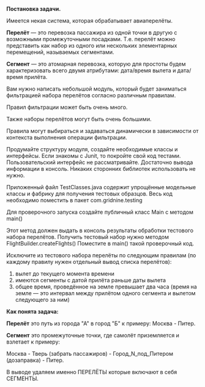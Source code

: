 **Постановка задачи.**

Имеется некая система, которая обрабатывает авиаперелёты.

**Перелёт** — это перевозка пассажира из одной точки в другую с возможными промежуточными посадками. Т.е. перелёт можно представить как набор из одного или нескольких элементарных перемещений, называемых сегментами.

**Сегмент** — это атомарная перевозка, которую для простоты будем характеризовать всего двумя атрибутами: дата/время вылета и дата/время прилёта.

Вам нужно написать небольшой модуль, который будет заниматься фильтрацией набора перелётов согласно различным правилам.

Правил фильтрации может быть очень много.

Также наборы перелётов могут быть очень большими.

Правила могут выбираться и задаваться динамически в зависимости от контекста выполнения операции фильтрации.

Продумайте структуру модуля, создайте необходимые классы и интерфейсы. Если знакомы с Junit, то покройте свой код тестами. Пользовательский интерфейс не рассматривайте. Достаточно вывода информации в консоль. Никаких сторонних библиотек использовать не нужно.

Приложенный файл TestClasses.java содержит упрощённые модельные классы и фабрику для получения тестовых образцов. Весь код необходимо поместить в пакет com.gridnine.testing

Для проверочного запуска создайте публичный класс Main c методом main()

Этот метод должен выдать в консоль результаты обработки тестового набора перелётов. Получить тестовый набор нужно методом FlightBuilder.createFlights()
Поместите в main() такой проверочный код.

Исключите из тестового набора перелёты по следующим правилам (по каждому правилу нужен отдельный вывод списка перелётов):
1. вылет до текущего момента времени
2. имеются сегменты с датой прилёта раньше даты вылета
3. общее время, проведённое на земле превышает два часа (время на земле — это интервал между прилётом одного сегмента и вылетом следующего за ним)

**Как понята задача:**

**Перелёт** это путь из города "А" в город "Б" к примеру:
Москва - Питер.

**Сегмент** это промежуточные точки, где самолёт приземляется и взлетает к примеру:

Москва - Тверь (забрать пассажиров) - Город_N_под_Питером (дозаправка) - Питер.

В выводе удаляем именно ПЕРЕЛËТЫ которые включают в себя СЕГМЕНТЫ.